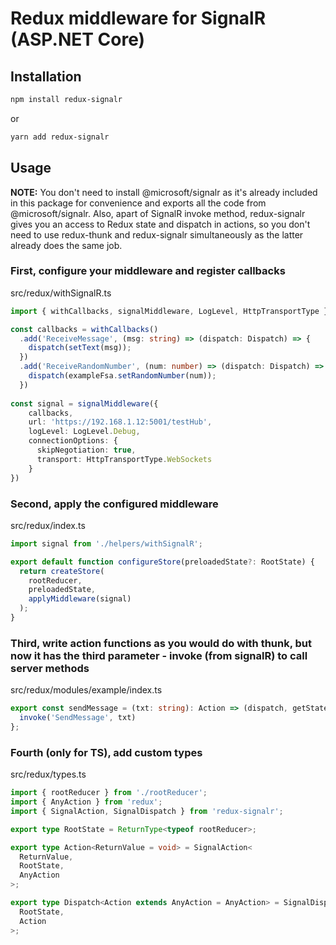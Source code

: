 # Redux middleware for SignalR (ASP.NET Core)

## Installation

```bash
npm install redux-signalr
```
or
```bash
yarn add redux-signalr
```

## Usage

**NOTE:** You don't need to install @microsoft/signalr as  it's already included in this package for convenience and exports all the code from @microsoft/signalr.
Also, apart of SignalR invoke method, redux-signalr gives you an access to Redux state and dispatch in actions, so you don't need to use redux-thunk and redux-signalr simultaneously as the latter already does the same job.

### First, configure your middleware and register callbacks

src/redux/withSignalR.ts
```ts
import { withCallbacks, signalMiddleware, LogLevel, HttpTransportType } from 'redux-signalr';

const callbacks = withCallbacks()
  .add('ReceiveMessage', (msg: string) => (dispatch: Dispatch) => {
    dispatch(setText(msg));
  })
  .add('ReceiveRandomNumber', (num: number) => (dispatch: Dispatch) => {
    dispatch(exampleFsa.setRandomNumber(num));
  })
  
const signal = signalMiddleware({
    callbacks,
    url: 'https://192.168.1.12:5001/testHub',
    logLevel: LogLevel.Debug,
    connectionOptions: { 
      skipNegotiation: true,
      transport: HttpTransportType.WebSockets
    }
})
```

### Second, apply the configured middleware 

src/redux/index.ts
```ts
import signal from './helpers/withSignalR';

export default function configureStore(preloadedState?: RootState) {
  return createStore(
    rootReducer,
    preloadedState,
    applyMiddleware(signal)
  );
}
```

### Third, write action functions as you would do with thunk, but now it has the third parameter - invoke (from signalR) to call server methods

src/redux/modules/example/index.ts
```ts
export const sendMessage = (txt: string): Action => (dispatch, getState, invoke) => {
  invoke('SendMessage', txt)
};
```

### Fourth (only for TS), add custom types

src/redux/types.ts
```ts
import { rootReducer } from './rootReducer';
import { AnyAction } from 'redux';
import { SignalAction, SignalDispatch } from 'redux-signalr';

export type RootState = ReturnType<typeof rootReducer>;

export type Action<ReturnValue = void> = SignalAction<
  ReturnValue,
  RootState,
  AnyAction
>;

export type Dispatch<Action extends AnyAction = AnyAction> = SignalDispatch<
  RootState,
  Action
>;
```
